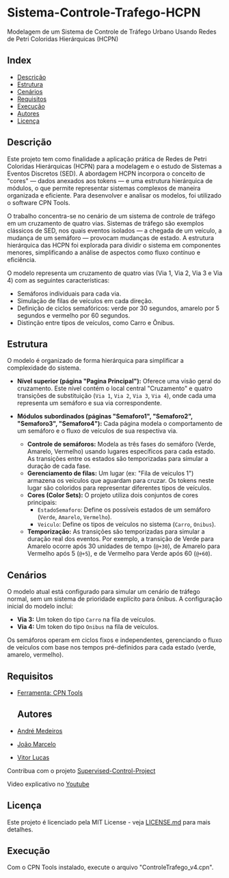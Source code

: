 # Sistema-Controle-Trafego-HCPN
Modelagem de um Sistema de Controle de Tráfego Urbano Usando Redes de Petri Coloridas Hierárquicas (HCPN)

## Index
- [Descrição](#Descrição)
- [Estrutura](#Estrutura)
- [Cenários](#Cenários)
- [Requisitos](#Requisitos)
- [Execução](#Execução)
- [Autores](#Autores)
- [Licença](#Licença)

## Descrição

Este projeto tem como finalidade a aplicação prática de Redes de Petri Coloridas Hierárquicas (HCPN) para a modelagem e o estudo de Sistemas a Eventos Discretos (SED). A abordagem HCPN incorpora o conceito de "cores" — dados anexados aos tokens — e uma estrutura hierárquica de módulos, o que permite representar sistemas complexos de maneira organizada e eficiente. Para desenvolver e analisar os modelos, foi utilizado o software CPN Tools.

O trabalho concentra-se no cenário de um sistema de controle de tráfego em um cruzamento de quatro vias. Sistemas de tráfego são exemplos clássicos de SED, nos quais eventos isolados — a chegada de um veículo, a mudança de um semáforo — provocam mudanças de estado. A estrutura hierárquica das HCPN foi explorada para dividir o sistema em componentes menores, simplificando a análise de aspectos como fluxo contínuo e eficiência.

O modelo representa um cruzamento de quatro vias (Via 1, Via 2, Via 3 e Via 4) com as seguintes características:

- Semáforos individuais para cada via.
- Simulação de filas de veículos em cada direção.
- Definição de ciclos semafóricos: verde por 30 segundos, amarelo por 5 segundos e vermelho por 60 segundos.
- Distinção entre tipos de veículos, como Carro e Ônibus.

## Estrutura

O modelo é organizado de forma hierárquica para simplificar a complexidade do sistema.

- **Nível superior (página "Pagina Principal"):** Oferece uma visão geral do cruzamento. Este nível contém o local central "Cruzamento" e quatro transições de substituição (`Via 1`, `Via 2`, `Via 3`, `Via 4`), onde cada uma representa um semáforo e sua via correspondente.

- **Módulos subordinados (páginas "Semaforo1", "Semaforo2", "Semaforo3", "Semaforo4"):** Cada página modela o comportamento de um semáforo e o fluxo de veículos de sua respectiva via.
    - **Controle de semáforos:** Modela as três fases do semáforo (Verde, Amarelo, Vermelho) usando lugares específicos para cada estado. As transições entre os estados são temporizadas para simular a duração de cada fase.
    - **Gerenciamento de filas:** Um lugar (ex: "Fila de veiculos 1") armazena os veículos que aguardam para cruzar. Os tokens neste lugar são coloridos para representar diferentes tipos de veículos.
    - **Cores (Color Sets):** O projeto utiliza dois conjuntos de cores principais:
        - `EstadoSemaforo`: Define os possíveis estados de um semáforo (`Verde`, `Amarelo`, `Vermelho`).
        - `Veiculo`: Define os tipos de veículos no sistema (`Carro`, `Onibus`).
    - **Temporização:** As transições são temporizadas para simular a duração real dos eventos. Por exemplo, a transição de Verde para Amarelo ocorre após 30 unidades de tempo (`@+30`), de Amarelo para Vermelho após 5 (`@+5`), e de Vermelho para Verde após 60 (`@+60`).

## Cenários

O modelo atual está configurado para simular um cenário de tráfego normal, sem um sistema de prioridade explícito para ônibus. A configuração inicial do modelo inclui:
- **Via 3:** Um token do tipo `Carro` na fila de veículos.
- **Via 4:** Um token do tipo `Onibus` na fila de veículos.

Os semáforos operam em ciclos fixos e independentes, gerenciando o fluxo de veículos com base nos tempos pré-definidos para cada estado (verde, amarelo, vermelho).

## Requisitos

- [Ferramenta: CPN Tools](https://cpntools.org/)

  ## Autores

- [André Medeiros](https://github.com/andreemedeiros)
- [João Marcelo](https://github.com/marcello-rbr)
- [Vitor Lucas](https://github.com/Vitorluca)

Contribua com o projeto [Supervised-Control-Project](https://github.com/andreemedeiros/Sistema-Controle-Trafego/graphs/contributors)

Video explicativo no [Youtube]()

## Licença

Este projeto é licenciado pela MIT License - veja [LICENSE.md](LICENSE.md) para mais detalhes.

## Execução

Com o CPN Tools instalado, execute o arquivo "ControleTrafego_v4.cpn".
